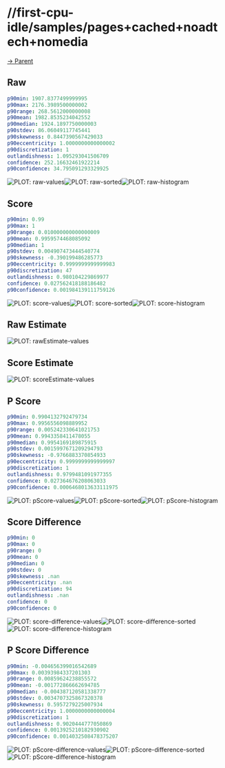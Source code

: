 
# //first-cpu-idle/samples/pages+cached+noadtech+nomedia

[→ Parent](../..)


## Raw


```yaml
p90min: 1907.8377499999995
p90max: 2176.3989500000002
p90range: 268.5612000000008
p90mean: 1982.8535234042552
p90median: 1924.1897750000003
p90stdev: 86.06049117745441
p90skewness: 0.8447390567429033
p90eccentricity: 1.0000000000000002
p90discretization: 1
outlandishness: 1.095293041506709
confidence: 252.16632461922214
p90confidence: 34.795091293329925

```

![PLOT: raw-values](./raw/values.svg)![PLOT: raw-sorted](./raw/sorted.svg)![PLOT: raw-histogram](./raw/histogram.svg)
## Score


```yaml
p90min: 0.99
p90max: 1
p90range: 0.010000000000000009
p90mean: 0.9959574468085092
p90median: 1
p90stdev: 0.004907473444540774
p90skewness: -0.390199486285773
p90eccentricity: 0.9999999999999983
p90discretization: 47
outlandishness: 0.980104229869977
confidence: 0.027562418188186482
p90confidence: 0.001984139111759126

```

![PLOT: score-values](./score/values.svg)![PLOT: score-sorted](./score/sorted.svg)![PLOT: score-histogram](./score/histogram.svg)
## Raw Estimate

![PLOT: rawEstimate-values](./rawEstimate/values.svg)
## Score Estimate

![PLOT: scoreEstimate-values](./scoreEstimate/values.svg)
## P Score


```yaml
p90min: 0.9904132792479734
p90max: 0.9956556098889952
p90range: 0.005242330641021753
p90mean: 0.9943358411478055
p90median: 0.9954169189875915
p90stdev: 0.0015997671209294793
p90skewness: -0.9766883370854933
p90eccentricity: 0.9999999999999997
p90discretization: 1
outlandishness: 0.9799481091977355
confidence: 0.027364676208063033
p90confidence: 0.0006468013633111975

```

![PLOT: pScore-values](./pScore/values.svg)![PLOT: pScore-sorted](./pScore/sorted.svg)![PLOT: pScore-histogram](./pScore/histogram.svg)
## Score Difference


```yaml
p90min: 0
p90max: 0
p90range: 0
p90mean: 0
p90median: 0
p90stdev: 0
p90skewness: .nan
p90eccentricity: .nan
p90discretization: 94
outlandishness: .nan
confidence: 0
p90confidence: 0

```

![PLOT: score-difference-values](./score-difference/values.svg)![PLOT: score-difference-sorted](./score-difference/sorted.svg)![PLOT: score-difference-histogram](./score-difference/histogram.svg)
## P Score Difference


```yaml
p90min: -0.004656399016542689
p90max: 0.00393984337201303
p90range: 0.00859624238855572
p90mean: -0.001772866662694785
p90median: -0.004387120581338777
p90stdev: 0.0034707325867320378
p90skewness: 0.5957279225007934
p90eccentricity: 1.0000000000000004
p90discretization: 1
outlandishness: 0.9020444777050869
confidence: 0.0013925210182930902
p90confidence: 0.0014032508478375207

```

![PLOT: pScore-difference-values](./pScore-difference/values.svg)![PLOT: pScore-difference-sorted](./pScore-difference/sorted.svg)![PLOT: pScore-difference-histogram](./pScore-difference/histogram.svg)